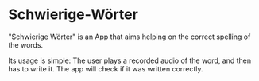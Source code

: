 # Schwierige-Wörter
"Schwierige Wörter" is an App that aims helping on the correct spelling of the words.

Its usage is simple: The user plays a recorded audio of the word, and then has to write it. The app will check if it was written correctly.
